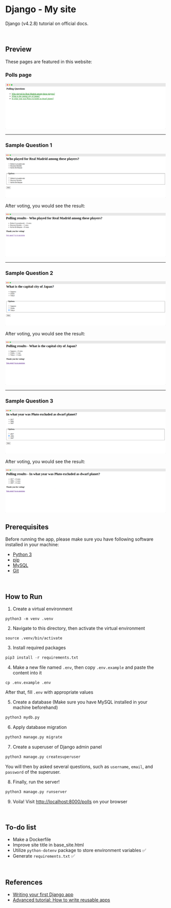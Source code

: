 # Django - My site

Django (v4.2.8) tutorial on official docs.

<br>

## Preview

These pages are featured in this website:

### Polls page

<img src="demo/polls-s.png" alt="polls page" />

<hr>

### Sample Question 1

<img src="demo/q1-s.png" alt="sample question 1" />

After voting, you would see the result:

<img src="demo/q1-result-s.png" alt="sample question 1 - result" />

<hr>

### Sample Question 2

<img src="demo/q2-s.png" alt="sample question 2" />

After voting, you would see the result:

<img src="demo/q2-result-s.png" alt="sample question 2 - result" />

<hr>

### Sample Question 3

<img src="demo/q3-s.png" alt="sample question 3" />

After voting, you would see the result:

<img src="demo/q3-result-s.png" alt="sample question 3 - result" />

<br>

## Prerequisites

Before running the app, please make sure you have following software installed in your machine:
- [Python 3](https://www.python.org/downloads/)
- [pip](https://pip.pypa.io/en/stable/installation/)
- [MySQL](https://dev.mysql.com/doc/mysql-installation-excerpt/8.0/en/)
- [Git](https://github.com/git-guides/install-git)

<br>

## How to Run

1. Create a virtual environment

```
python3 -m venv .venv
```

2. Navigate to this directory, then activate the virtual environment

```
source .venv/bin/activate
```

3. Install required packages

```python
pip3 install -r requirements.txt
```

4. Make a new file named `.env`, then copy `.env.example` and paste the content into it

```
cp .env.example .env
```

After that, fill `.env` with appropriate values

5. Create a database (Make sure you have MySQL installed in your machine beforehand)

```python
python3 mydb.py
```

6. Apply database migration

```python
python3 manage.py migrate
```

7. Create a superuser of Django admin panel

```python
python3 manage.py createsuperuser
```

You will then by asked several questions, such as `username`, `email`, and `password` of the superuser.

8. Finally, run the server!

```python
python3 manage.py runserver
```

9. Voila! Visit [http://localhost:8000/polls](http://localhost:8000/polls) on your browser

<br>

## To-do list

- Make a Dockerfile
- Improve site title in base_site.html
- Utilize `python-dotenv` package to store environment variables ✅
- Generate `requirements.txt` ✅

<br>

## References

- [Writing your first Django app](https://docs.djangoproject.com/en/4.2/intro/tutorial01/)
- [Advanced tutorial: How to write reusable apps](https://docs.djangoproject.com/en/4.2/intro/reusable-apps/)
